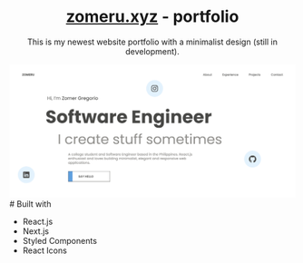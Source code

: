 <!-- <div align="center">
  <img src="https://raw.githubusercontent.com/zomeru/portfolio/main/src/assets/images/web.png" alt="Logo" width="150px" height="50px"/>
</div> -->
<h1 align="center"><a href='https://zomergregorio.live/'>zomeru.xyz</a> - portfolio</h1>
<p align="center">This is my newest website portfolio with a minimalist design (still in development).</p>
<img src="https://raw.githubusercontent.com/zomeru/portfolio/main/src/assets/images/screenshot.png" alt="My website photo" />
<br/>
# Built with

- React.js
- Next.js
- Styled Components
- React Icons
